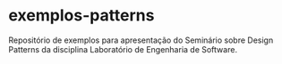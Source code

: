 # exemplos-patterns
Repositório de exemplos para apresentação do Seminário sobre Design Patterns da disciplina Laboratório de Engenharia de Software.
